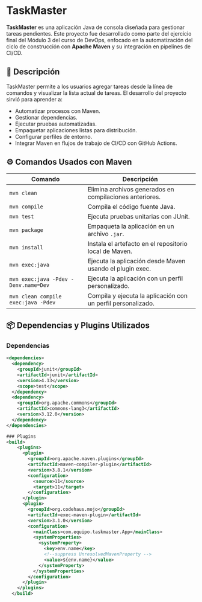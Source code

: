 # TaskMaster

**TaskMaster** es una aplicación Java de consola diseñada para gestionar tareas pendientes. Este proyecto fue desarrollado como parte del ejercicio final del Módulo 3 del curso de DevOps, enfocado en la automatización del ciclo de construcción con **Apache Maven** y su integración en pipelines de CI/CD.

## 📌 Descripción

TaskMaster permite a los usuarios agregar tareas desde la línea de comandos y visualizar la lista actual de tareas. El desarrollo del proyecto sirvió para aprender a:

- Automatizar procesos con Maven.
- Gestionar dependencias.
- Ejecutar pruebas automatizadas.
- Empaquetar aplicaciones listas para distribución.
- Configurar perfiles de entorno.
- Integrar Maven en flujos de trabajo de CI/CD con GitHub Actions.

## ⚙️ Comandos Usados con Maven

| Comando             | Descripción                                                  |
|---------------------|--------------------------------------------------------------|
| `mvn clean`         | Elimina archivos generados en compilaciones anteriores.      |
| `mvn compile`       | Compila el código fuente Java.                               |
| `mvn test`          | Ejecuta pruebas unitarias con JUnit.                         |
| `mvn package`       | Empaqueta la aplicación en un archivo `.jar`.                |
| `mvn install`       | Instala el artefacto en el repositorio local de Maven.       |
| `mvn exec:java`     | Ejecuta la aplicación desde Maven usando el plugin exec.     |
| `mvn exec:java -Pdev -Denv.name=Dev` | Ejecuta la aplicación con un perfil personalizado.           |
| `mvn clean compile exec:java -Pdev` | Compila y ejecuta la aplicación con un perfil personalizado. |

## 📦 Dependencias y Plugins Utilizados

### Dependencias

```xml
<dependencies>
  <dependency>
    <groupId>junit</groupId>
    <artifactId>junit</artifactId>
    <version>4.13</version>
    <scope>test</scope>
  </dependency>
  <dependency>
    <groupId>org.apache.commons</groupId>
    <artifactId>commons-lang3</artifactId>
    <version>3.12.0</version>
  </dependency>
</dependencies>

### Plugins
<build>
    <plugins>
      <plugin>
        <groupId>org.apache.maven.plugins</groupId>
        <artifactId>maven-compiler-plugin</artifactId>
        <version>3.8.1</version>
        <configuration>
          <source>11</source>
          <target>11</target>
        </configuration>
      </plugin>
      <plugin>
        <groupId>org.codehaus.mojo</groupId>
        <artifactId>exec-maven-plugin</artifactId>
        <version>3.1.0</version>
        <configuration>
          <mainClass>com.equipo.taskmaster.App</mainClass>
          <systemProperties>
            <systemProperty>
              <key>env.name</key>
              <!--suppress UnresolvedMavenProperty -->
              <value>${env.name}</value>
            </systemProperty>
          </systemProperties>
        </configuration>
      </plugin>
    </plugins>
  </build>